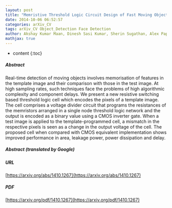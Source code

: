 ```yaml
---
layout: post
title: "Memristive Threshold Logic Circuit Design of Fast Moving Object Detection"
date: 2014-10-06 06:52:57
categories: arXiv_CV
tags: arXiv_CV Object_Detection Face Detection
author: Akshay Kumar Maan, Dinesh Sasi Kumar, Sherin Sugathan, Alex Pappachen James
mathjax: true
---
```


* content
{:toc}

##### Abstract
Real-time detection of moving objects involves memorisation of features in the template image and their comparison with those in the test image. At high sampling rates, such techniques face the problems of high algorithmic complexity and component delays. We present a new resistive switching based threshold logic cell which encodes the pixels of a template image. The cell comprises a voltage divider circuit that programs the resistances of the memristors arranged in a single node threshold logic network and the output is encoded as a binary value using a CMOS inverter gate. When a test image is applied to the template-programmed cell, a mismatch in the respective pixels is seen as a change in the output voltage of the cell. The proposed cell when compared with CMOS equivalent implementation shows improved performance in area, leakage power, power dissipation and delay.

##### Abstract (translated by Google)


##### URL
[https://arxiv.org/abs/1410.1267](https://arxiv.org/abs/1410.1267)

##### PDF
[https://arxiv.org/pdf/1410.1267](https://arxiv.org/pdf/1410.1267)

